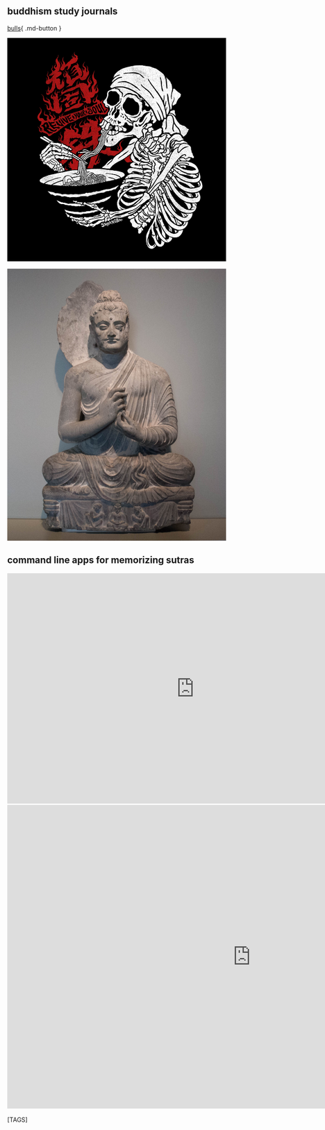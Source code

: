 
## buddhism study journals

[bulls](html/ox.html){ .md-button }

![ramen](images/ramen.jpeg)

![seated](images/Seated_Buddha.Gandhara.Asian_ArtMuseum.jpg)

## command line apps for memorizing sutras

<iframe width="859" height="531" src="https://www.youtube.com/embed/vllKiMq-q3M" title="memorization: python click app for memorizing the heart sutra (or anything)" frameborder="0" allow="accelerometer; autoplay; clipboard-write; encrypted-media; gyroscope; picture-in-picture; web-share" referrerpolicy="strict-origin-when-cross-origin" allowfullscreen></iframe>

<iframe width="1120" height="700" src="https://www.youtube.com/embed/J3dLt9TaAnw" title="buddhism homepage" frameborder="0" allow="accelerometer; autoplay; clipboard-write; encrypted-media; gyroscope; picture-in-picture; web-share" allowfullscreen></iframe>

[TAGS]
